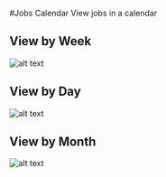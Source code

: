 #Jobs Calendar
View jobs in a calendar

## View by Week
![alt text](https://github.com/seizad/NexEnt/blob/master/customer_portal/pages/jobs_calendar/screenshots/calendar.PNG "Day View")

## View by Day
![alt text](https://github.com/seizad/NexEnt/blob/master/customer_portal/pages/jobs_calendar/screenshots/by_day.PNG "Day View")

## View by Month
![alt text](https://github.com/seizad/NexEnt/blob/master/customer_portal/pages/jobs_calendar/screenshots/by_month.PNG "Day View")
